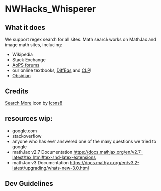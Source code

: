 # NWHacks_Whisperer

## What it does
We support regex search for all sites. Math search works on MathJax and image math sites, including:

- Wikipedia
- Stack Exchange
- [AoPS forums](https://artofproblemsolving.com/wiki/index.php?title=Main_Page)
- our online textbooks, [DiffEqs](https://www.jirka.org/diffyqs/html/integralsols_section.html) and [CLP](https://personal.math.ubc.ca/~CLP/CLP1/clp_1_dc/subsection-6.html)!
- [Obsidian](https://publish.obsidian.md/myquantumwell/Welcome+to+The+Quantum+Well)

## Credits

<a target="_blank" href="https://icons8.com/icon/83801/search-more">Search More</a> icon by <a target="_blank" href="https://icons8.com">Icons8</a>

## resources wip:
- google.com
- stackoverflow 
- anyone who has ever answered one of the many questions we tried to google
- mathJax v2.7 Documentation https://docs.mathjax.org/en/v2.7-latest/tex.html#tex-and-latex-extensions
- mathJax v3 Documentation https://docs.mathjax.org/en/v3.2-latest/upgrading/whats-new-3.0.html


## Dev Guidelines

